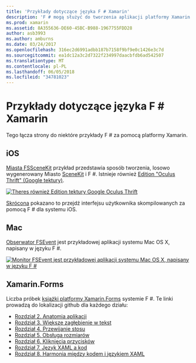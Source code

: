 ```yaml
---
title: 'Przykłady dotyczące języka F # Xamarin'
description: 'F # mogą służyć do tworzenia aplikacji platformy Xamarin. Ten dokument prowadzi do różnych systemów iOS, Mac i platformy Xamarin.Forms przykładowe projekty aplikacji platformy Xamarin napisane w języku F #.'
ms.prod: xamarin
ms.assetid: 8A355636-DE60-45BC-B988-1967755FDD28
author: asb3993
ms.author: amburns
ms.date: 03/24/2017
ms.openlocfilehash: 316ec2d6991adbb187b7158f9bf9e0c1426e3c7d
ms.sourcegitcommit: ea1dc12a3c2d7322f234997daacbfdb6ad542507
ms.translationtype: MT
ms.contentlocale: pl-PL
ms.lasthandoff: 06/05/2018
ms.locfileid: "34781023"
---
```

# <a name="f-samples-for-xamarin"></a>Przykłady dotyczące języka F # Xamarin

Tego łącza strony do niektóre przykłady F # za pomocą platformy Xamarin.

## <a name="ios"></a>iOS

[Miasta FSSceneKit](https://developer.xamarin.com/samples/monotouch/ios8/FSSceneKit/) przykład przedstawia sposób tworzenia, losowo wygenerowany Miasto [SceneKit](https://developer.xamarin.com/api/namespace/SceneKit/) i F #. Istnieje również [Edition "Oculus Thrift" (Google tektury)](https://developer.xamarin.com/samples/monotouch/ios8/SceneKitFSharp/).

[![](samples-images/fxscenekit-sml.png "Theres również Edition tektury Google Oculus Thrift")](samples-images/fxscenekit.png#lightbox)

[Skrócona](https://github.com/dvdsgl/shallow) pokazano to przejdź interfejsu użytkownika skompilowanych za pomocą F # dla systemu iOS.

## <a name="mac"></a>Mac

[Obserwator FSEvent](https://developer.xamarin.com/samples/mac/FSEvents/) jest przykładowej aplikacji systemu Mac OS X, napisany w języku F #.

[![](samples-images/fsevents-sml.png "Monitor FSEvent jest przykładowej aplikacji systemu Mac OS X, napisany w języku F #")](samples-images/fsevents.png#lightbox)

## <a name="xamarinforms"></a>Xamarin.Forms

Liczba próbek [książki platformy Xamarin.Forms](~/xamarin-forms/creating-mobile-apps-xamarin-forms/index.md) systemie F #. Te linki prowadzą do lokalizacji github dla każdego działu:

- [Rozdział 2. Anatomia aplikacji](https://github.com/xamarin/xamarin-forms-book-samples/tree/master/Chapter02/FS)
- [Rozdział 3. Większe zagłębienie w tekst](https://github.com/xamarin/xamarin-forms-book-samples/tree/master/Chapter03/FS)
- [Rozdział 4. Przewijanie stosu](https://github.com/xamarin/xamarin-forms-book-samples/tree/master/Chapter04/FS)
- [Rozdział 5. Obsługa rozmiarów](https://github.com/xamarin/xamarin-forms-book-samples/tree/master/Chapter05/FS)
- [Rozdział 6. Kliknięcia przycisków](https://github.com/xamarin/xamarin-forms-book-samples/tree/master/Chapter06/FS)
- [Rozdział 7. Język XAML a kod](https://github.com/xamarin/xamarin-forms-book-samples/tree/master/Chapter07/FS/CodePlusXaml)
- [Rozdział 8. Harmonia między kodem i językiem XAML](https://github.com/xamarin/xamarin-forms-book-samples/tree/master/Chapter08/FS/XamlKeypad)

